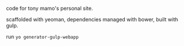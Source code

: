 code for tony mamo's personal site.

scaffolded with yeoman, dependencies managed with bower, built with gulp.

run `yo generator-gulp-webapp`